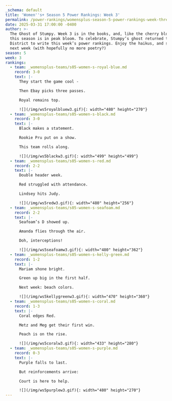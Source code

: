 ```yaml
---
_schema: default
title: 'Women''s+ Season 5 Power Rankings: Week 3'
permalink: /power-rankings/womensplus-season-5-power-rankings-week-three/
date: 2025-03-31 17:00:00 -0400
author: >-
  The Ghost of Stumpy. Week 3 is in the books, and, like the cherry blossoms,
  this season is in peak bloom. To celebrate, Stumpy’s ghost returned to the
  District to write this week’s power rankings. Enjoy the haikus, and see you
  next week (with hopefully no more poetry?)
season: 5
week: 3
rankings:
  - team: _womensplus-teams/s05-women-s-royal-blue.md
    record: 3-0
    text: |-
      They start the game cool -

      Then Ebay picks three passes.

      Royal remains top.

      ![](/img/ws5royalbluew3.gif){: width="480" height="270"}
  - team: _womensplus-teams/s05-women-s-black.md
    record: 3-0
    text: |-
      Black makes a statement.

      Rookie Pru put on a show.

      This team rolls along.

      ![](/img/ws5blackw3.gif){: width="499" height="499"}
  - team: _womensplus-teams/s05-women-s-red.md
    record: 2-2
    text: |-
      Double header week.

      Red struggled with attendance.

      Lindsey hits Judy.

      ![](/img/ws5redw3.gif){: width="480" height="256"}
  - team: _womensplus-teams/s05-women-s-seafoam.md
    record: 2-2
    text: |-
      Seafoam’s D showed up.

      Amanda flies through the air.

      Doh, interceptions!

      ![](/img/ws5seafoamw3.gif){: width="480" height="362"}
  - team: _womensplus-teams/s05-women-s-kelly-green.md
    record: 1-2
    text: |-
      Mariam shone bright.

      Green up big in the first half.

      Next week: beach colors.

      ![](/img/ws5kellygreenw3.gif){: width="470" height="360"}
  - team: _womensplus-teams/s05-women-s-coral.md
    record: 1-3
    text: |-
      Coral edges Red.

      Metz and Meg get their first win.

      Peach is on the rise.

      ![](/img/ws5coralw3.gif){: width="433" height="280"}
  - team: _womensplus-teams/s05-women-s-purple.md
    record: 0-3
    text: |-
      Purple falls to last.

      But reinforcements arrive:

      Court is here to help.

      ![](/img/ws5purplew3.gif){: width="480" height="270"}
---
```

